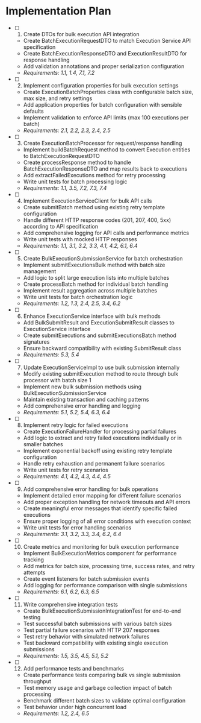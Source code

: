 # Implementation Plan

- [ ] 1. Create DTOs for bulk execution API integration
  - Create BatchExecutionRequestDTO to match Execution Service API specification
  - Create BatchExecutionResponseDTO and ExecutionResultDTO for response handling
  - Add validation annotations and proper serialization configuration
  - _Requirements: 1.1, 1.4, 7.1, 7.2_

- [ ] 2. Implement configuration properties for bulk execution settings
  - Create ExecutionBatchProperties class with configurable batch size, max size, and retry settings
  - Add application properties for batch configuration with sensible defaults
  - Implement validation to enforce API limits (max 100 executions per batch)
  - _Requirements: 2.1, 2.2, 2.3, 2.4, 2.5_

- [ ] 3. Create ExecutionBatchProcessor for request/response handling
  - Implement buildBatchRequest method to convert Execution entities to BatchExecutionRequestDTO
  - Create processResponse method to handle BatchExecutionResponseDTO and map results back to executions
  - Add extractFailedExecutions method for retry processing
  - Write unit tests for batch processing logic
  - _Requirements: 1.1, 3.5, 7.2, 7.3, 7.4_

- [ ] 4. Implement ExecutionServiceClient for bulk API calls
  - Create submitBatch method using existing retry template configuration
  - Handle different HTTP response codes (201, 207, 400, 5xx) according to API specification
  - Add comprehensive logging for API calls and performance metrics
  - Write unit tests with mocked HTTP responses
  - _Requirements: 1.1, 3.1, 3.2, 3.3, 4.1, 4.2, 6.1, 6.4_

- [ ] 5. Create BulkExecutionSubmissionService for batch orchestration
  - Implement submitExecutionsBulk method with batch size management
  - Add logic to split large execution lists into multiple batches
  - Create processBatch method for individual batch handling
  - Implement result aggregation across multiple batches
  - Write unit tests for batch orchestration logic
  - _Requirements: 1.2, 1.3, 2.4, 2.5, 3.4, 6.2_

- [ ] 6. Enhance ExecutionService interface with bulk methods
  - Add BulkSubmitResult and ExecutionSubmitResult classes to ExecutionService interface
  - Create submitExecutions and submitExecutionsBatch method signatures
  - Ensure backward compatibility with existing SubmitResult class
  - _Requirements: 5.3, 5.4_

- [ ] 7. Update ExecutionServiceImpl to use bulk submission internally
  - Modify existing submitExecution method to route through bulk processor with batch size 1
  - Implement new bulk submission methods using BulkExecutionSubmissionService
  - Maintain existing transaction and caching patterns
  - Add comprehensive error handling and logging
  - _Requirements: 5.1, 5.2, 5.4, 6.3, 6.4_

- [ ] 8. Implement retry logic for failed executions
  - Create ExecutionFailureHandler for processing partial failures
  - Add logic to extract and retry failed executions individually or in smaller batches
  - Implement exponential backoff using existing retry template configuration
  - Handle retry exhaustion and permanent failure scenarios
  - Write unit tests for retry scenarios
  - _Requirements: 4.1, 4.2, 4.3, 4.4, 4.5_

- [ ] 9. Add comprehensive error handling for bulk operations
  - Implement detailed error mapping for different failure scenarios
  - Add proper exception handling for network timeouts and API errors
  - Create meaningful error messages that identify specific failed executions
  - Ensure proper logging of all error conditions with execution context
  - Write unit tests for error handling scenarios
  - _Requirements: 3.1, 3.2, 3.3, 3.4, 6.2, 6.4_

- [ ] 10. Create metrics and monitoring for bulk execution performance
  - Implement BulkExecutionMetrics component for performance tracking
  - Add metrics for batch size, processing time, success rates, and retry attempts
  - Create event listeners for batch submission events
  - Add logging for performance comparison with single submissions
  - _Requirements: 6.1, 6.2, 6.3, 6.5_

- [ ] 11. Write comprehensive integration tests
  - Create BulkExecutionSubmissionIntegrationTest for end-to-end testing
  - Test successful batch submissions with various batch sizes
  - Test partial failure scenarios with HTTP 207 responses
  - Test retry behavior with simulated network failures
  - Test backward compatibility with existing single execution submissions
  - _Requirements: 1.5, 3.5, 4.5, 5.1, 5.2_

- [ ] 12. Add performance tests and benchmarks
  - Create performance tests comparing bulk vs single submission throughput
  - Test memory usage and garbage collection impact of batch processing
  - Benchmark different batch sizes to validate optimal configuration
  - Test behavior under high concurrent load
  - _Requirements: 1.2, 2.4, 6.5_